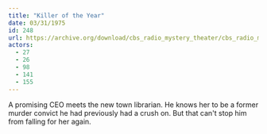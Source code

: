 ```yaml
---
title: "Killer of the Year"
date: 03/31/1975
id: 248
url: https://archive.org/download/cbs_radio_mystery_theater/cbs_radio_mystery_theater-0201-0250.zip/cbs_radio_mystery_theater-0201-0250%2Fcbsrmt_0248_killer_of_the_year.mp3
actors:
  - 27
  - 26
  - 98
  - 141
  - 155
---
```

A promising CEO meets the new town librarian. He knows her to be a former murder convict he had previously had a crush on. But that can't stop him from falling for her again.